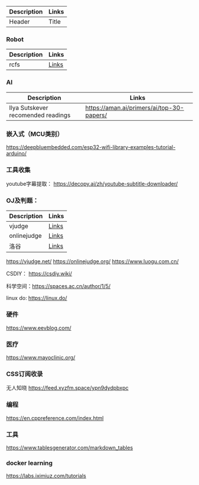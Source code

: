 | Description | Links|
| ----------- | ----------- |
| Header      | Title       |


### Robot
| Description | Links|
| ----------- | ----------- |
| rcfs     | [Links       ](https://rcfs.ch/#)|

### AI
| Description | Links|
| ----------- | ----------- |
| Ilya Sutskever recomended readings| https://aman.ai/primers/ai/top-30-papers/|

### 嵌入式（MCU类别）
https://deepbluembedded.com/esp32-wifi-library-examples-tutorial-arduino/

### 工具收集
youtube字幕提取：
https://decopy.ai/zh/youtube-subtitle-downloader/

### OJ及判题：
| Description | Links|
| ----------- | ----------- |
| vjudge      | [Links](https://vjudge.net/)|
| onlinejudge      | [Links](https://onlinejudge.org/)       |
|洛谷| [Links](https://www.luogu.com.cn/)|

https://vjudge.net/
https://onlinejudge.org/
https://www.luogu.com.cn/

CSDIY： https://csdiy.wiki/

科学空间：https://spaces.ac.cn/author/1/5/

linux do: https://linux.do/

### 硬件
https://www.eevblog.com/

### 医疗
https://www.mayoclinic.org/

### CSS订阅收录
无人知晓 https://feed.xyzfm.space/ypn9dydpbxpc

### 编程
https://en.cppreference.com/index.html


### 工具
https://www.tablesgenerator.com/markdown_tables

### docker learning
https://labs.iximiuz.com/tutorials